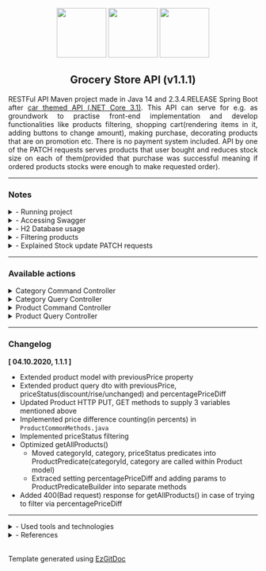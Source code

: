 <p align="center">
<img height="100" src="https://img.shields.io/badge/--white?logo=Spring&style=for-the-badge"/>
<img height="100" src="https://img.shields.io/badge/--white?logo=java&logoColor=orange&style=for-the-badge"/>
<img height="100" src="https://img.shields.io/badge/--white?logo=apache%20maven&logoColor=orange&style=for-the-badge"/>
</p>
<h2 align="center"> Grocery Store API (v1.1.1)</h2>
<p align="justify">RESTFul API Maven project made in Java 14 and 2.3.4.RELEASE Spring Boot after <a href="https://github.com/trolit/car-themed-API" draggable="false">car themed API (.NET Core 3.1)</a>. This API can serve for e.g. as groundwork to practise front-end implementation and develop functionalities like products filtering, shopping cart(rendering items in it, adding buttons to change amount), making purchase, decorating products that are on promotion etc. There is no payment system included. API by one of the PATCH requests serves products that user bought and reduces stock size on each of them(provided that purchase was successful meaning if ordered products stocks were enough to make requested order).</p>

<hr/>

<h3>Notes</h3>

<details>
    <summary>- Running project</summary> 
    
Best way to run a project is getting CE(Community Edition) IDE like JetBrains IntelliJ IDEA or any other you like and obtaining Java JDK to compile & run the project. 
</details>

<details>
    <summary>- Accessing Swagger</summary> 
    
To access Swagger enter: ```http://localhost:8080/swagger-ui/``` in your browser <em>(pay attention to the last slash)</em>
</details>

<details>
    <summary>- H2 Database usage</summary> 
    
<p align="justify">If API is running, access database console by entering: <code>http://localhost:8080/h2-console</code> in your browser <em>(credentials are stored in application.properties file)</em>. Project is using persistent mode. Database sample with some precreated objects is stored in the repository and will be read as soon as you launch project. If you want to have empty database on each run, you can do <strong>one</strong> of the steps described below: <br/><br/>
&nbsp; 1) Remove line <code>spring.jpa.hibernate.ddl-auto=update</code> from <code>application.properties</code>. <br/> &nbsp; <em>In result on every app launch H2 will perform DROP TABLE operation.</em> <br/><br/>
&nbsp; 2) Overwrite line <code>spring.datasource.url=jdbc:h2:file:./data/sample</code> with <code>jdbc:h2:mem:testdb</code> <br/> &nbsp; <em>This way app will use nonpersistent, "in-memory" database.</em>
</p>
</details>

<details>
    <summary>- Filtering products</summary> 
    
Except percentagePriceDiffEvery, every property from ProductQueryDto showed below can be requested to be filtered in <code>key{operation}value</code> scheme. Available operations are: :(equal), >(greater or equal), <(less or equal).

```java
public class ProductQueryDto {

    private Integer id;
    private String name;
    private BigDecimal price;
    private Integer stock;
    private String category;
    private Integer categoryId;
    private String measurement;
    private BigDecimal previousPrice;   
    private Integer percentagePriceDiff;   // returns % difference between price and previousPrice
    private String priceStatus;
    
    // getters and setters skipped for brievity
}
```

To return products that category is "Alcoholic Drinks" you could use <code>categoryId</code> or human readable <code>category</code>. When using name with whitespace, whitespace must be replaced with %20 encoding. See example below.

```http://localhost:8080/api/v1/products?search=categoryId:1```

```http://localhost:8080/api/v1/products?search=category:Alcoholic%20Drinks```

Filters can be chained to shorten results like below:

```http://localhost:8080/api/v1/products?search=categoryId:1,price>15```

If you would like to get products that are on discount you would send request:

```http://localhost:8080/api/v1/products?search=priceStatus:discount```
</details>
   
<details>
    <summary>- Explained Stock update PATCH requests</summary> 

<p align="justify">
    Request <code>/products/{id}/stock</code> updates stock for <strong>single product overwriting currently stored</strong> data while the other one -> <code>/api/v1/products/order</code> - allows to update database information when someone orders chosen product(s). To use the second method, you need to send in body an array with specific order: <code>{ProductId}, {Amount}</code>. Note that before API applies changes to sent products stocks, it will verify if there is enough of each product to make order. See JSON example below for <code>/api/v1/products/order</code> action on how order should look like:
</p>

```
{
  "order": [
    "97", "68", "102", "44"
  ]
}
// 97 -> product Id
// 68 -> amount of product identified with 97 that user ordered
```
</details>

<hr/>

<h3>Available actions</h3>

<details>
    <summary>Category Command Controller</summary> 

| Sr. No. | Operation <img width=350/> | HTTP Method | Path <br/> ```/api/v1``` <img width=200/> | Status Code | Description <img width=200/> |
| :---: | :---: | :---: | :---: | :---: | :---: |
| (1) | <em>Create Category</em> | POST | ```/categories``` | 201 | New Category is created. |
| (2) | <em>Update Category</em> | PUT | ```/categories/{id}``` | 200 | Category resource is updated. |
| (3) | <em>Delete Category</em> | DELETE | ```/categories/{id}``` | 204 | Category is deleted. |
</details>

<details>
    <summary>Category Query Controller</summary> 

| Sr. No. | Operation <img width=350/> | HTTP Method | Path <br/> ```/api/v1``` <img width=200/> | Status Code | Description <img width=200/> |
| :---: | :---: | :---: | :---: | :---: | :---: |
| (1) | <em>Return Categories</em> | GET | ```/categories``` | 200 | Fetches all categories. |
| (2) | <em>Return Category</em> | GET | ```/categories/{id}``` | 200 | One category is fetched. |
</details>

<details>
    <summary>Product Command Controller</summary> 

| Sr. No. | Operation <img width=350/> | HTTP Method | Path <br/> ```/api/v1``` <img width=200/> | Status Code | Description <img width=200/> |
| :---: | :---: | :---: | :---: | :---: | :---: |
| (1) | <em>Create Product</em> | POST | ```/products``` | 201 | New Product is created. |
| (2) | <em>Update Product</em> | PUT | ```/products/{id}``` | 200 | Product is updated. |
| (3) | <em>Delete Product</em> | DELETE | ```/products/{id}``` | 204 | Product is deleted. |
| (4) | <em>Change Product's price by percentage</em> | PATCH | ```/products/{id}/price``` | 204 | Product price is updated according to given percentage. |
| (5) | <em>Update <strong>Product's</strong> stock</em> | PATCH | ```/products/{id}/stock``` | 204 | Requested Product's stock is updated. |
| (6) | <em>Update <strong>Products</strong> stocks</em> | PATCH | ```/products/order``` | 204 | Given products stocks are reduced by requested amount. |
</details>
<details>
    <summary>Product Query Controller</summary> 

| Sr. No. | Operation <img width=350/> | HTTP Method | Path <br/> ```/api/v1``` <img width=200/> | Status Code | Description <img width=200/> |
| :---: | :---: | :---: | :---: | :---: | :---: |
| (1) | <em>Return Products (can be filtered)</em> | GET | ```/products``` | 200 | Fetches all products. |
| (2) | <em>Return Product within given id</em> | GET | ```/products/{id}``` | 200 | Returns single product. |
</details>

<hr/>

<h3>Changelog</h3>

<strong>[ 04.10.2020, 1.1.1 ]</strong>

- Extended product model with previousPrice property
- Extended product query dto with previousPrice, priceStatus(discount/rise/unchanged) and percentagePriceDiff
- Updated Product HTTP PUT, GET methods to supply 3 variables mentioned above
- Implemented price difference counting(in percents) in <code>ProductCommonMethods.java</code>
- Implemented priceStatus filtering
- Optimized getAllProducts()
    - Moved categoryId, category, priceStatus predicates into ProductPredicate(categoryId, category are called within Product model)
    - Extraced setting percentagePriceDiff and adding params to ProductPredicateBuilder into separate methods
- Added 400(Bad request) response for getAllProducts() in case of trying to filter via percentagePriceDiff

<hr/>

<details>
    <summary>- Used tools and technologies</summary> 
   
- Spring Boot 2.3.4.RELEASE
- Open JDK 14
- Hibernate (spring-boot-starter-data-jpa)
- JPA 
- Maven
- H2 Database
- Springfox Swagger 3.0.0
- ModelMapper 2.3.8
- Querydsl
- IDE - IntelliJ IDEA CE 2020.1.1
</details>

<details>
    <summary>- References</summary> 
   
- <a href="https://start.spring.io/"/>Spring Initializr</a>
- <a href="https://howtodoinjava.com/spring-rest/spring-rest-crud-jpa-example/"/>Spring REST CRUD JPA Example</a>
- <a href="https://www.javaguides.net/2019/08/spring-boot-crud-rest-api-spring-data-jpa-h2-database-example.html"/>Spring Boot CRUD REST API JPA H2 Example</a>
- <a href="https://stackabuse.com/integrating-h2-database-with-spring-boot/"/>Integrating H2 with Spring Boot</a>
- <a href="https://vladmihalcea.com/the-best-way-to-map-a-onetomany-association-with-jpa-and-hibernate/"/>Best way to map 1-n relation in JPA-Hibernate</a>
- <a href="https://www.baeldung.com/swagger-2-documentation-for-spring-rest-api"/>Setting up Swagger</a>
- <a href="http://modelmapper.org/"/>ModelMapper documentation</a>
- <a href="https://www.baeldung.com/rest-api-search-language-spring-data-querydsl"/>Query language Spring Querydsl</a>
- <a href="https://www.vojtechruzicka.com/documenting-spring-boot-rest-api-swagger-springfox/"/>Spring Boot documenting Swagger</a>
- <a href="https://stackoverflow.com/questions/58998687/swagger-read-documentation-from-properties-file"/>Swagger read docs from *.md files</a>
- <a href="https://regex101.com/">Online regular expressions tester</a>
</details>

<br/>

Template generated using <a href="https://github.com/trolit/EzGitDoc">EzGitDoc</a>
